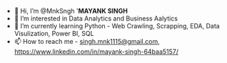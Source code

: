 - 👋 Hi, I’m @MnkSngh '**MAYANK SINGH**
- 👀 I’m interested in Data Analytics and Business Aalytics
- 🌱 I’m currently learning Python - Web Crawling, Scrapping, EDA, Data Visulization, Power BI, SQL
- 📫 How to reach me - singh.mnk1115@gmail.com, https://www.linkedin.com/in/mayank-singh-64baa5157/

<!---
MnkSngh/MnkSngh is a ✨ special ✨ repository because its `README.md` (this file) appears on your GitHub profile.
You can click the Preview link to take a look at your changes.
--->

